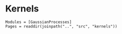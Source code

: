 # Kernels 

```@autodocs
Modules = [GaussianProcesses]
Pages = readdir(joinpath("..", "src", "kernels"))
```
